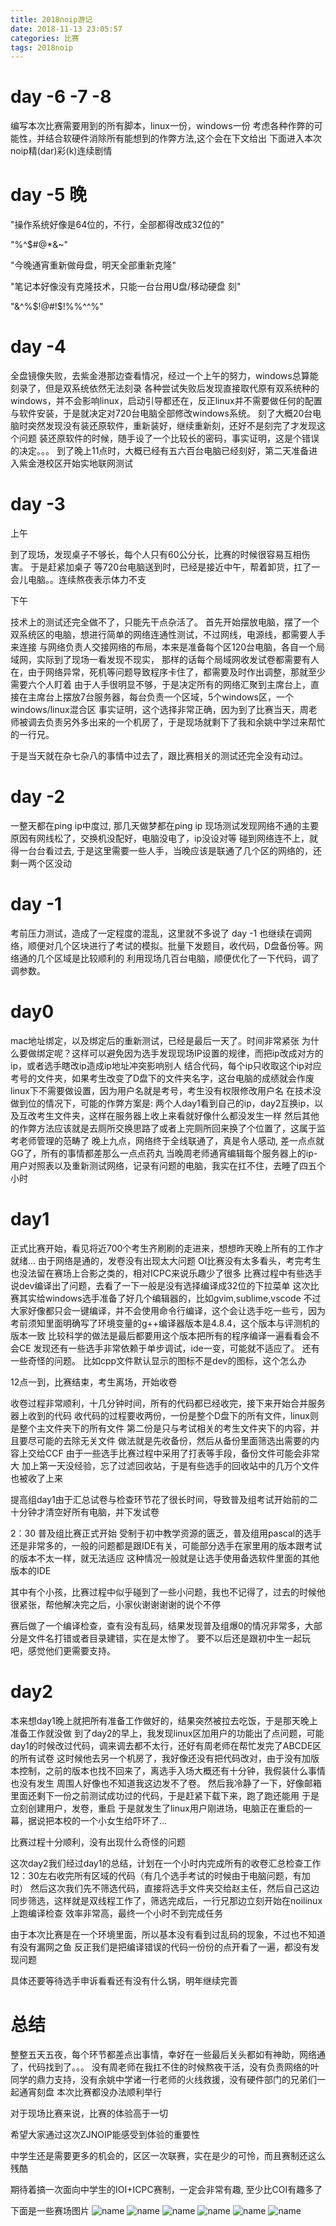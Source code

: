 ```yaml
---
title: 2018noip游记
date: 2018-11-13 23:05:57
categories: 比赛
tags: 2018noip
---
```


# day -6 -7 -8

编写本次比赛需要用到的所有脚本，linux一份，windows一份
考虑各种作弊的可能性，并结合软硬件消除所有能想到的作弊方法,这个会在下文给出
下面进入本次noip精(dar)彩(k)连续剧情

# day -5 晚

"操作系统好像是64位的，不行，全部都得改成32位的"

"%^$#@*&~"

"今晚通宵重新做母盘，明天全部重新克隆"

"笔记本好像没有克隆技术，只能一台台用U盘/移动硬盘 刻"

"&^%$!@#!$!%%^^%"

# day -4

全盘镜像失败，去紫金港那边查看情况，经过一个上午的努力，windows总算能刻录了，但是双系统依然无法刻录
各种尝试失败后发现直接取代原有双系统种的windows，并不会影响linux，启动引导都还在，反正linux并不需要做任何的配置与软件安装，于是就决定对720台电脑全部修改windows系统。
刻了大概20台电脑时突然发现没有装还原软件，重新装好，继续重新刻，还好不是刻完了才发现这个问题
装还原软件的时候，随手设了一个比较长的密码，事实证明，这是个错误的决定。。。
到了晚上11点时，大概已经有五六百台电脑已经刻好，第二天准备进入紫金港校区开始实地联网测试


# day -3
上午

到了现场，发现桌子不够长，每个人只有60公分长，比赛的时候很容易互相伤害。
于是赶紧加桌子
等720台电脑送到时，已经是接近中午，帮着卸货，扛了一会儿电脑。。连续熬夜表示体力不支

下午

技术上的测试还完全做不了，只能先干点杂活了。
首先开始摆放电脑，摆了一个双系统区的电脑，想进行简单的网络连通性测试，不过网线，电源线，都需要人手来连接
与网络负责人交接网络的布局，本来是准备每个区120台电脑，各自一个局域网，实际到了现场一看发现不现实，
那样的话每个局域网收发试卷都需要有人在，由于网络异常，死机等问题导致程序卡住了，都需要及时作出调整，那就至少需要六个人盯着
由于人手很明显不够，于是决定所有的网络汇聚到主席台上，直接在主席台上摆放7台服务器，每台负责一个区域，5个windows区，一个windows/linux混合区
事实证明，这个选择非常正确，因为到了比赛当天，周老师被调去负责另外多出来的一个机房了，于是现场就剩下了我和余姚中学过来帮忙的一行兄。

于是当天就在杂七杂八的事情中过去了，跟比赛相关的测试还完全没有动过。

# day -2


一整天都在ping ip中度过, 那几天做梦都在ping ip
现场测试发现网络不通的主要原因有网线松了，交换机没配好，电脑没电了，ip没设对等
碰到网络连不上，就得一台台看过去, 于是这里需要一些人手，当晚应该是联通了几个区的网络的，还剩一两个区没动

# day -1

考前压力测试，造成了一定程度的混乱，这里就不多说了
day -1 也继续在调网络，顺便对几个区块进行了考试的模拟。批量下发题目，收代码，D盘备份等。网络通的几个区域是比较顺利的
利用现场几百台电脑，顺便优化了一下代码，调了调参数。

# day0

mac地址绑定，以及绑定后的重新测试，已经是最后一天了。时间非常紧张
为什么要做绑定呢？这样可以避免因为选手发现现场IP设置的规律，而把ip改成对方的ip，或者选手瞎改ip造成ip地址冲突影响别人
结合代码，每个ip只收取这个ip对应考号的文件夹，如果考生改变了D盘下的文件夹名字，这台电脑的成绩就会作废
linux下不需要做设置，因为用户名就是考号，考生没有权限修改用户名
在技术没做到位的情况下，可能的作弊方案是: 两个人day1看到自己的ip，day2互换ip，以及互改考生文件夹，这样在服务器上收上来看就好像什么都没发生一样
然后其他的作弊方法应该就是去厕所交换思路了或者上完厕所回来换了个位置了，这属于监考老师管理的范畴了
晚上九点，网络终于全线联通了，真是令人感动, 差一点点就GG了，所有的事情都差那么一点点药丸
当晚周老师通宵编辑每个服务器上的ip-用户对照表以及重新测试网络，记录有问题的电脑，我实在扛不住，去睡了四五个小时

# day1

正式比赛开始，看见将近700个考生齐刷刷的走进来，想想昨天晚上所有的工作才就绪...
由于网络是通的，发卷没有出现太大问题
OI比赛没有太多看头，考完考生也没法留在赛场上合影之类的，相对ICPC来说乐趣少了很多
比赛过程中有些选手说dev编译出了问题，去看了一下一般是没有选择编译成32位的下拉菜单
这次比赛其实给windows选手准备了好几个编辑器的，比如gvim,sublime,vscode 
不过大家好像都只会一键编译，并不会使用命令行编译，这个会让选手吃一些亏，因为考前须知里面明确写了环境变量的g++编译器版本是4.8.4，这个版本与评测机的版本一致
比较科学的做法是最后都要用这个版本把所有的程序编译一遍看看会不会CE
发现还有一些选手非常依赖于单步调试，ide一变，可能就不适应了。
还有一些奇怪的问题。
比如cpp文件默认显示的图标不是dev的图标，这个怎么办

12点一到，比赛结束，考生离场，开始收卷

收卷过程非常顺利，十几分钟时间，所有的代码都已经收完，接下来开始合并服务器上收到的代码
收代码的过程要收两份，一份是整个D盘下的所有文件，linux则是整个主文件夹下的所有文件
第二份是只与考试相关的考生文件夹下的内容，并且要尽可能的去除无关文件
做法就是先收备份，然后从备份里面筛选出需要的内容上交给CCF
由于一些选手比赛过程中采用了打表等手段，备份文件可能会非常大
加上第一天没经验，忘了过滤回收站，于是有些选手的回收站中的几万个文件也被收了上来

提高组day1由于汇总试卷与检查环节花了很长时间，导致普及组考试开始前的二十分钟才清空好所有电脑，并下发试卷

2：30 普及组比赛正式开始
受制于初中教学资源的匮乏，普及组用pascal的选手还是非常多的，一般的问题都是跟IDE有关，可能部分选手在家里用的版本跟考试的版本不太一样，就无法适应
这种情况一般就是让选手使用备选软件里面的其他版本的IDE

其中有个小孩，比赛过程中似乎碰到了一些小问题，我也不记得了，过去的时候他很紧张，帮他解决完之后，小家伙谢谢谢谢的说个不停

赛后做了一个编译检查，查有没有乱码，结果发现普及组爆0的情况非常多，大部分是文件名打错或者目录建错，实在是太惨了。
要不以后还是跟初中生一起玩吧，感觉他们更需要支持。

# day2

本来想day1晚上就把所有准备工作做好的，结果突然被拉去吃饭，于是那天晚上准备工作就没做
到了day2的早上，我发现linux区加用户的功能出了点问题，可能day1的时候改过代码，调来调去都不太行，还好有周老师在帮忙发完了ABCDE区的所有试卷
这时候他去另一个机房了，我好像还没有把代码改对，由于没有加版本控制，之前的版本也找不回来了，离选手入场大概还有十分钟，我假装什么事情也没有发生
周围人好像也不知道我这边发不了卷。
然后我冷静了一下，好像邮箱里面还剩下一份之前测试成功过的代码，于是赶紧下载下来，跑了跑还能用
于是立刻创建用户，发卷，重启
于是就发生了linux用户刚进场，电脑正在重启的一幕，据说把本校的一个小女生给吓坏了...

比赛过程十分顺利，没有出现什么奇怪的问题

这次day2我们经过day1的总结，计划在一个小时内完成所有的收卷汇总检查工作
12：30左右收完所有区域的代码（有几个选手考试的时候由于电脑问题，有加时）
然后这次我们先不筛选代码，直接将选手文件夹交给赵主任，然后自己这边同步筛选，这样就是双线程工作了，筛选完成后，一行兄那边立刻开始在noilinux上跑编译检查
效率非常高，最终一个小时不到完成任务

由于本次比赛是在一个环境里面，所以基本没有看到过乱码的现象，不过也不知道有没有漏网之鱼
反正我们是把编译错误的代码一份份的点开看了一遍，都没有发现问题

具体还要等待选手申诉看看还有没有什么锅，明年继续完善

# 总结

整整五天五夜，每个环节都差点出事情，幸好在一些最后关头都如有神助，网络通了，代码找到了。。。
没有周老师在我扛不住的时候熬夜干活，没有负责网络的叶同学的鼎力支持，没有余姚中学诸一行老师的火线救援，没有硬件部门的兄弟们一起通宵刻盘
本次比赛都没办法顺利举行

对于现场比赛来说，比赛的体验高于一切

希望大家通过这次ZJNOIP能感受到体验的重要性

中学生还是需要更多的机会的，区区一次联赛，实在是少的可怜，而且赛制还这么残酷

期待着搞一次面向中学生的IOI+ICPC赛制，一定会非常有趣, 至少比COI有趣多了

下面是一些赛场图片
![name](/img/2018noip1.jpg)
![name](/img/2018noip2.jpg)
![name](/img/2018noip3.jpg)
![name](/img/2018noip4.jpg)
![name](/img/2018noip5.jpg)
![name](/img/2018noip6.jpg)
